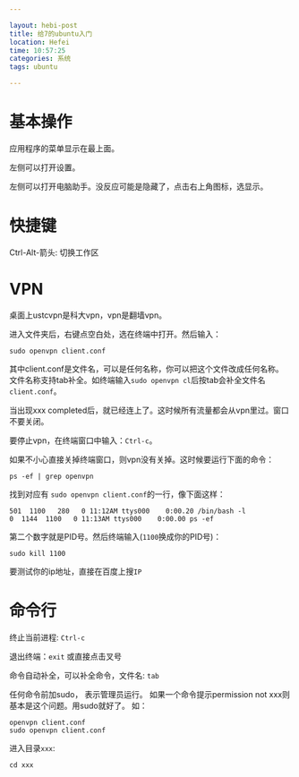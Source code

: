 ```yaml
---

layout: hebi-post
title: 给7的ubuntu入门
location: Hefei
time: 10:57:25
categories: 系统
tags: ubuntu

---
```


# 基本操作
应用程序的菜单显示在最上面。

左侧可以打开设置。

左侧可以打开电脑助手。没反应可能是隐藏了，点击右上角图标，选显示。


# 快捷键
Ctrl-Alt-箭头: 切换工作区

<!--more-->

# VPN
桌面上ustcvpn是科大vpn，vpn是翻墙vpn。

进入文件夹后，右键点空白处，选在终端中打开。然后输入：

    sudo openvpn client.conf

其中client.conf是文件名，可以是任何名称，你可以把这个文件改成任何名称。
文件名称支持tab补全。如终端输入`sudo openvpn cl`后按tab会补全文件名`client.conf`。

当出现xxx completed后，就已经连上了。这时候所有流量都会从vpn里过。窗口不要关闭。

要停止vpn，在终端窗口中输入：`Ctrl-c`。

如果不小心直接关掉终端窗口，则vpn没有关掉。这时候要运行下面的命令：

    ps -ef | grep openvpn

找到对应有 `sudo openvpn client.conf`的一行，像下面这样：

    501  1100   280   0 11:12AM ttys000    0:00.20 /bin/bash -l
    0  1144  1100   0 11:13AM ttys000    0:00.00 ps -ef

第二个数字就是PID号。然后终端输入(`1100`换成你的PID号)：

    sudo kill 1100

要测试你的ip地址，直接在百度上搜`IP`



# 命令行
终止当前进程: `Ctrl-c`

退出终端：`exit` 或直接点击叉号

命令自动补全，可以补全命令，文件名: `tab`

任何命令前加sudo， 表示管理员运行。
如果一个命令提示permission not xxx则基本是这个问题。用sudo就好了。
如：

    openvpn client.conf
    sudo openvpn client.conf

进入目录`xxx`:

    cd xxx
